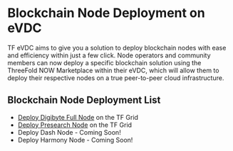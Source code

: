# Blockchain Node Deployment on eVDC

TF eVDC aims to give you a solution to deploy blockchain nodes with ease and efficiency within just a few click. Node operators and community members can now deploy a specific blockchain solution using the ThreeFold NOW Marketplace within their eVDC, which will allow them to deploy their respective nodes on a true peer-to-peer cloud infrastructure.

## Blockchain Node Deployment List

- [Deploy Digibyte Full Node](evdc_digibyte) on the TF Grid
- [Deploy Presearch Node](evdc_presearch) on the TF Grid
- Deploy Dash Node - Coming Soon!
- Deploy Harmony Node - Coming Soon!
